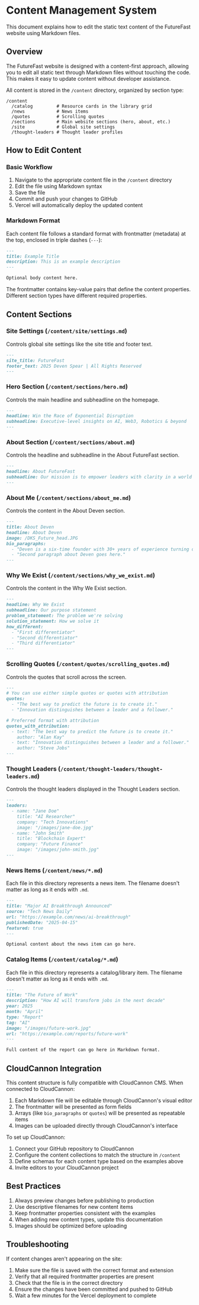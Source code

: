 # Content Management System

This document explains how to edit the static text content of the FutureFast website using Markdown files.

## Overview

The FutureFast website is designed with a content-first approach, allowing you to edit all static text through Markdown files without touching the code. This makes it easy to update content without developer assistance.

All content is stored in the `/content` directory, organized by section type:

```
/content
  /catalog         # Resource cards in the library grid
  /news            # News items
  /quotes          # Scrolling quotes
  /sections        # Main website sections (hero, about, etc.)
  /site            # Global site settings
  /thought-leaders # Thought leader profiles
```

## How to Edit Content

### Basic Workflow

1. Navigate to the appropriate content file in the `/content` directory
2. Edit the file using Markdown syntax
3. Save the file
4. Commit and push your changes to GitHub
5. Vercel will automatically deploy the updated content

### Markdown Format

Each content file follows a standard format with frontmatter (metadata) at the top, enclosed in triple dashes (`---`):

```markdown
---
title: Example Title
description: This is an example description
---

Optional body content here.
```

The frontmatter contains key-value pairs that define the content properties. Different section types have different required properties.

## Content Sections

### Site Settings (`/content/site/settings.md`)

Controls global site settings like the site title and footer text.

```markdown
---
site_title: FutureFast
footer_text: 2025 Deven Spear | All Rights Reserved
---
```

### Hero Section (`/content/sections/hero.md`)

Controls the main headline and subheadline on the homepage.

```markdown
---
headline: Win the Race of Exponential Disruption
subheadline: Executive-level insights on AI, Web3, Robotics & beyond
---
```

### About Section (`/content/sections/about.md`)

Controls the headline and subheadline in the About FutureFast section.

```markdown
---
headline: About FutureFast
subheadline: Our mission is to empower leaders with clarity in a world of exponential change.
---
```

### About Me (`/content/sections/about_me.md`)

Controls the content in the About Deven section.

```markdown
---
title: About Deven
headline: About Deven
image: /DKS_Future_head.JPG
bio_paragraphs:
  - "Deven is a six-time founder with 30+ years of experience turning disruption into scalable opportunity."
  - "Second paragraph about Deven goes here."
---
```

### Why We Exist (`/content/sections/why_we_exist.md`)

Controls the content in the Why We Exist section.

```markdown
---
headline: Why We Exist
subheadline: Our purpose statement
problem_statement: The problem we're solving
solution_statement: How we solve it
how_different:
  - "First differentiator"
  - "Second differentiator"
  - "Third differentiator"
---
```

### Scrolling Quotes (`/content/quotes/scrolling_quotes.md`)

Controls the quotes that scroll across the screen.

```markdown
---
# You can use either simple quotes or quotes with attribution
quotes:
  - "The best way to predict the future is to create it."
  - "Innovation distinguishes between a leader and a follower."

# Preferred format with attribution
quotes_with_attribution:
  - text: "The best way to predict the future is to create it."
    author: "Alan Kay"
  - text: "Innovation distinguishes between a leader and a follower."
    author: "Steve Jobs"
---
```

### Thought Leaders (`/content/thought-leaders/thought-leaders.md`)

Controls the thought leaders displayed in the Thought Leaders section.

```markdown
---
leaders:
  - name: "Jane Doe"
    title: "AI Researcher"
    company: "Tech Innovations"
    image: "/images/jane-doe.jpg"
  - name: "John Smith"
    title: "Blockchain Expert"
    company: "Future Finance"
    image: "/images/john-smith.jpg"
---
```

### News Items (`/content/news/*.md`)

Each file in this directory represents a news item. The filename doesn't matter as long as it ends with `.md`.

```markdown
---
title: "Major AI Breakthrough Announced"
source: "Tech News Daily"
url: "https://example.com/news/ai-breakthrough"
publishedDate: "2025-04-15"
featured: true
---

Optional content about the news item can go here.
```

### Catalog Items (`/content/catalog/*.md`)

Each file in this directory represents a catalog/library item. The filename doesn't matter as long as it ends with `.md`.

```markdown
---
title: "The Future of Work"
description: "How AI will transform jobs in the next decade"
year: 2025
month: "April"
type: "Report"
tag: "AI"
image: "/images/future-work.jpg"
url: "https://example.com/reports/future-work"
---

Full content of the report can go here in Markdown format.
```

## CloudCannon Integration

This content structure is fully compatible with CloudCannon CMS. When connected to CloudCannon:

1. Each Markdown file will be editable through CloudCannon's visual editor
2. The frontmatter will be presented as form fields
3. Arrays (like `bio_paragraphs` or `quotes`) will be presented as repeatable items
4. Images can be uploaded directly through CloudCannon's interface

To set up CloudCannon:

1. Connect your GitHub repository to CloudCannon
2. Configure the content collections to match the structure in `/content`
3. Define schemas for each content type based on the examples above
4. Invite editors to your CloudCannon project

## Best Practices

1. Always preview changes before publishing to production
2. Use descriptive filenames for new content items
3. Keep frontmatter properties consistent with the examples
4. When adding new content types, update this documentation
5. Images should be optimized before uploading

## Troubleshooting

If content changes aren't appearing on the site:

1. Make sure the file is saved with the correct format and extension
2. Verify that all required frontmatter properties are present
3. Check that the file is in the correct directory
4. Ensure the changes have been committed and pushed to GitHub
5. Wait a few minutes for the Vercel deployment to complete
